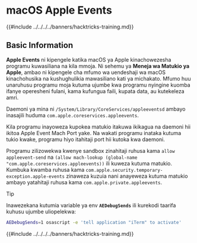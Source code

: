 # macOS Apple Events

{{#include ../../../../banners/hacktricks-training.md}}

## Basic Information

**Apple Events** ni kipengele katika macOS ya Apple kinachowezesha programu kuwasiliana na kila mmoja. Ni sehemu ya **Meneja wa Matukio ya Apple**, ambao ni kipengele cha mfumo wa uendeshaji wa macOS kinachohusika na kushughulikia mawasiliano kati ya michakato. Mfumo huu unaruhusu programu moja kutuma ujumbe kwa programu nyingine kuomba ifanye operesheni fulani, kama kufungua faili, kupata data, au kutekeleza amri.

Daemoni ya mina ni `/System/Library/CoreServices/appleeventsd` ambayo inasajili huduma `com.apple.coreservices.appleevents`.

Kila programu inayoweza kupokea matukio itakuwa ikikagua na daemoni hii ikitoa Apple Event Mach Port yake. Na wakati programu inataka kutuma tukio kwake, programu hiyo itahitaji port hii kutoka kwa daemoni.

Programu zilizowekwa kwenye sandbox zinahitaji ruhusa kama `allow appleevent-send` na `(allow mach-lookup (global-name "com.apple.coreservices.appleevents))` ili kuweza kutuma matukio. Kumbuka kwamba ruhusa kama `com.apple.security.temporary-exception.apple-events` zinaweza kuzuia nani anayeweza kutuma matukio ambayo yatahitaji ruhusa kama `com.apple.private.appleevents`.

> [!TIP]
> Inawezekana kutumia variable ya env **`AEDebugSends`** ili kurekodi taarifa kuhusu ujumbe uliopelekwa:
>
> ```bash
> AEDebugSends=1 osascript -e 'tell application "iTerm" to activate'
> ```

{{#include ../../../../banners/hacktricks-training.md}}
